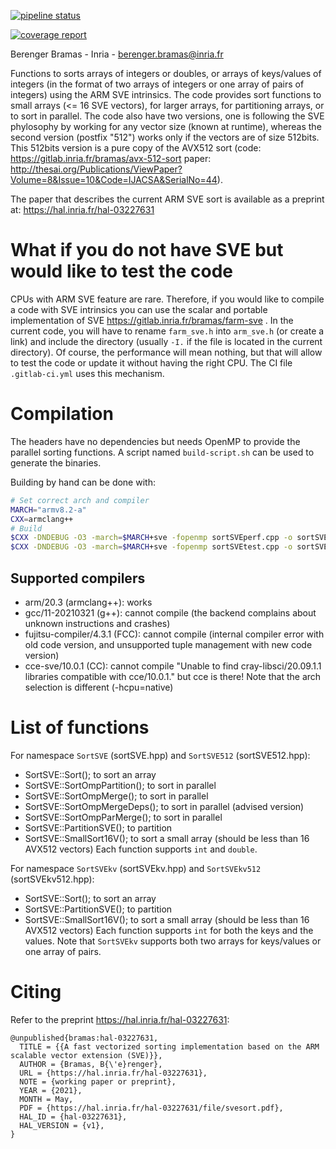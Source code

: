 [![pipeline status](https://gitlab.inria.fr/bramas/arm-sve-sort/badges/master/pipeline.svg)](https://gitlab.inria.fr/bramas/arm-sve-sort/commits/master)

[![coverage report](https://gitlab.inria.fr/bramas/arm-sve-sort/badges/master/coverage.svg)](https://bramas.gitlabpages.inria.fr/arm-sve-sort/)

Berenger Bramas - Inria - berenger.bramas@inria.fr

Functions to sorts arrays of integers or doubles, or arrays of keys/values of integers (in the format of two arrays of integers or one array of pairs of integers) using the ARM SVE intrinsics.
The code provides sort functions to small arrays (<= 16 SVE vectors), for larger arrays, for partitioning arrays, or to sort in parallel.
The code also have two versions, one is following the SVE phylosophy by working for any vector size (known at runtime), whereas the second version (postfix "512") works only if the vectors are of size 512bits.
This 512bits version is a pure copy of the AVX512 sort (code: https://gitlab.inria.fr/bramas/avx-512-sort paper: http://thesai.org/Publications/ViewPaper?Volume=8&Issue=10&Code=IJACSA&SerialNo=44).

The paper that describes the current ARM SVE sort is available as a preprint at: https://hal.inria.fr/hal-03227631

# What if you do not have SVE but would like to test the code

CPUs with ARM SVE feature are rare. Therefore, if you would like to compile a code with SVE intrinsics you can use the scalar and portable implementation of SVE https://gitlab.inria.fr/bramas/farm-sve .
In the current code, you will have to rename `farm_sve.h` into `arm_sve.h` (or create a link) and include the directory (usually `-I.` if the file is located in the current directory).
Of course, the performance will mean nothing, but that will allow to test the code or update it without having the right CPU.
The CI file `.gitlab-ci.yml` uses this mechanism.

# Compilation

The headers have no dependencies but needs OpenMP to provide the parallel sorting functions.
A script named `build-script.sh` can be used to generate the binaries.

Building by hand can be done with:
```bash
# Set correct arch and compiler
MARCH="armv8.2-a"
CXX=armclang++
# Build
$CXX -DNDEBUG -O3 -march=$MARCH+sve -fopenmp sortSVEperf.cpp -o sortSVEperf.exe
$CXX -DNDEBUG -O3 -march=$MARCH+sve -fopenmp sortSVEtest.cpp -o sortSVEtest.exe
```

## Supported compilers

- arm/20.3 (armclang++): works
- gcc/11-20210321 (g++): cannot compile (the backend complains about unknown instructions and crashes)
- fujitsu-compiler/4.3.1 (FCC): cannot compile (internal compiler error with old code version, and unsupported tuple management with new code version)
- cce-sve/10.0.1 (CC): cannot compile "Unable to find cray-libsci/20.09.1.1 libraries compatible with cce/10.0.1." but cce is there! Note that the arch selection is different (-hcpu=native)

# List of functions

For namespace `SortSVE` (sortSVE.hpp) and `SortSVE512` (sortSVE512.hpp):
- SortSVE::Sort(); to sort an array
- SortSVE::SortOmpPartition(); to sort in parallel
- SortSVE::SortOmpMerge(); to sort in parallel
- SortSVE::SortOmpMergeDeps(); to sort in parallel (advised version)
- SortSVE::SortOmpParMerge(); to sort in parallel
- SortSVE::PartitionSVE(); to partition
- SortSVE::SmallSort16V(); to sort a small array (should be less than 16 AVX512 vectors)
Each function supports `int` and `double`.

For namespace `SortSVEkv` (sortSVEkv.hpp) and `SortSVEkv512` (sortSVEkv512.hpp):
- SortSVE::Sort(); to sort an array
- SortSVE::PartitionSVE(); to partition
- SortSVE::SmallSort16V(); to sort a small array (should be less than 16 AVX512 vectors)
Each function supports `int` for both the keys and the values.
Note that `SortSVEkv` supports both two arrays for keys/values or one array of pairs.

# Citing

Refer to the preprint https://hal.inria.fr/hal-03227631:
```
@unpublished{bramas:hal-03227631,
  TITLE = {{A fast vectorized sorting implementation based on the ARM scalable vector extension (SVE)}},
  AUTHOR = {Bramas, B{\'e}renger},
  URL = {https://hal.inria.fr/hal-03227631},
  NOTE = {working paper or preprint},
  YEAR = {2021},
  MONTH = May,
  PDF = {https://hal.inria.fr/hal-03227631/file/svesort.pdf},
  HAL_ID = {hal-03227631},
  HAL_VERSION = {v1},
}
```

